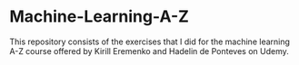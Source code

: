 # Machine-Learning-A-Z
This repository consists of the exercises that I did for the machine learning A-Z course offered by Kirill Eremenko and Hadelin de Ponteves on Udemy.
